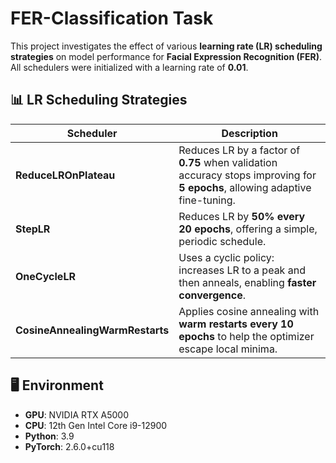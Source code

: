 # FER-Classification Task

This project investigates the effect of various **learning rate (LR) scheduling strategies** on model performance for **Facial Expression Recognition (FER)**. All schedulers were initialized with a learning rate of **0.01**.

## 📊 LR Scheduling Strategies

| Scheduler                  | Description |
|---------------------------|-------------|
| **ReduceLROnPlateau**     | Reduces LR by a factor of **0.75** when validation accuracy stops improving for **5 epochs**, allowing adaptive fine-tuning. |
| **StepLR**                | Reduces LR by **50% every 20 epochs**, offering a simple, periodic schedule. |
| **OneCycleLR**            | Uses a cyclic policy: increases LR to a peak and then anneals, enabling **faster convergence**. |
| **CosineAnnealingWarmRestarts** | Applies cosine annealing with **warm restarts every 10 epochs** to help the optimizer escape local minima. |


## 🖥️ Environment

- **GPU**: NVIDIA RTX A5000  
- **CPU**: 12th Gen Intel Core i9-12900  
- **Python**: 3.9  
- **PyTorch**: 2.6.0+cu118  
